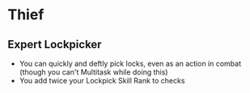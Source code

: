 # Thief
## Expert Lockpicker
* You can quickly and deftly pick locks, even as an action in combat (though you can't Multitask while doing this)
* You add twice your Lockpick Skill Rank to checks